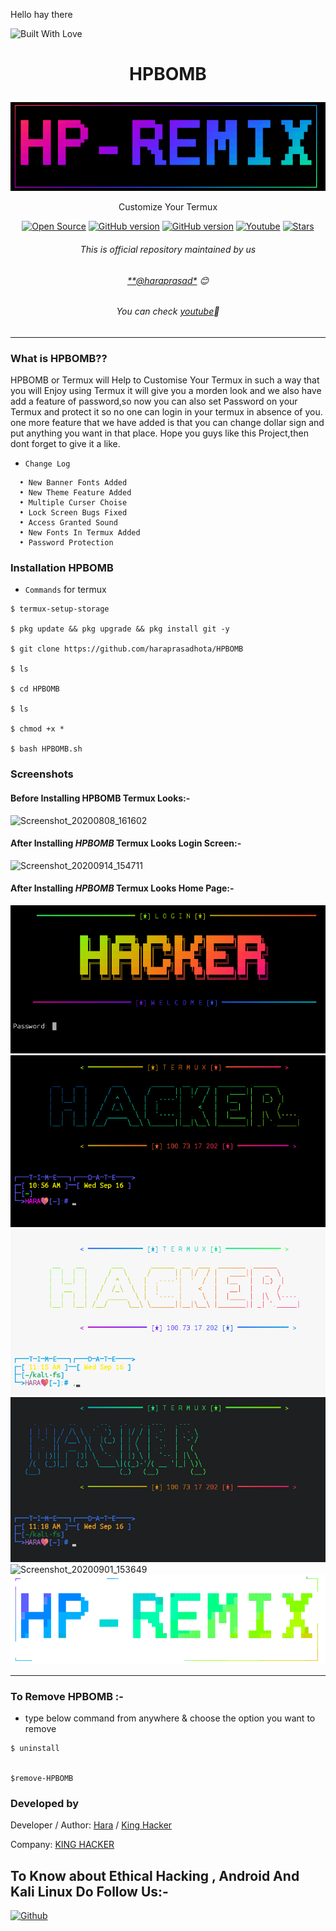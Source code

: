 Hello hay there
<p al ign="center"><a><img title="Built With Love" src="https://forthebadge.com/images/badges/built-for-android.svg"> </a>

# <p align="center">HPBOMB
<p align="center">
  <img src="https://github.com/haraprasadhota/ph/blob/master/hp78_1.png">
</p>
<p align="center">Customize Your Termux
<p align="center">
<a href="https://github.com/haraprasadhota"><img title="Open Source" src="https://img.shields.io/badge/Open%20Source-%E2%99%A5-red" ></a>
 <a href="https://github.com/haraprasadhota/Termux-Megapackage"><img title="GitHub version" src="https://d25lcipzij17d.cloudfront.net/badge.svg?id=gh&type=6&v=1.0.0&x2=0" ></a>
<a href="https://github.com/haraprasadhota"><img title="GitHub version" src="https://img.shields.io/github/license/haraprasadhota/HPBOMB?color=Brightgree" ></a>
 <a href="https://youtube.com/King hacker"><img alt="Youtube" src="https://img.shields.io/badge/Youtube-KING HACKER-green"/></a>
 <a href="https://github.com/haraprasadhota"><img title="Stars" src="https://img.shields.io/github/stars/haraprasadhota/HPBOMB?style=social" ></a>
</p>

###### <p align="center">*This is official repository maintained by us*
###### <p align="center"> *[**@haraprasad*](https://www.instagram.com/haraprasad/) 😊*
###### <p align="center"> *You can check [youtube](https://www.youtube.com/channel/UCQLD2PaQjy2iL8EgJnVFn9A)💝*
---
### What is HPBOMB??
HPBOMB or Termux will Help to Customise Your Termux in such a way that you will Enjoy using Termux it will give you a morden look and we also have add a feature of password,so now you can also set Password on your Termux and protect it so no one can login in your termux in absence of you.
one more feature that we have added is that you can change dollar sign and put anything you want in that place.
Hope you guys like this Project,then dont forget to give it a like.

* `Change Log` 
```
  • New Banner Fonts Added
  • New Theme Feature Added
  • Multiple Curser Choise 
  • Lock Screen Bugs Fixed
  • Access Granted Sound
  • New Fonts In Termux Added
  • Password Protection
 ```
 ### Installation HPBOMB
  
* `Commands` for termux
```
$ termux-setup-storage
  
$ pkg update && pkg upgrade && pkg install git -y

$ git clone https://github.com/haraprasadhota/HPBOMB

$ ls

$ cd HPBOMB

$ ls

$ chmod +x *

$ bash HPBOMB.sh
```

### Screenshots

#### Before Installing HPBOMB Termux Looks:-

![Screenshot_20200808_161602](https://user-images.githubusercontent.com/64035221/89708658-86510580-d996-11ea-9739-aae202ce3ee2.jpg)

#### After Installing _HPBOMB_ Termux Looks Login Screen:-

![Screenshot_20200914_154711](https://user-images.githubusercontent.com/64035221/93075754-e298fa80-f6a3-11ea-979d-97ff94c2ddf5.jpg)

#### After Installing _HPBOMB_ Termux Looks Home Page:-

![Screenshot_1](https://github.com/haraprasadhota/ph/blob/master/Screenshot_1.png)
![Screenshot_20200901_151852](https://github.com/haraprasadhota/ph/blob/master/Screenshot_2.png)
![Screenshot_20200901_152348](https://github.com/haraprasadhota/ph/blob/master/Screenshot_3.png)
![Screenshot_20200901_152938](https://github.com/haraprasadhota/ph/blob/master/Screenshot_4.png)
![Screenshot_20200901_153649](https://github.com/haraprasadhota/HPBOMB/blob/master/properties/Screenshot_5.png)
![Screenshot_20200914_154729](https://github.com/haraprasadhota/ph/blob/master/Screenshot-removebg-preview.png)

***

### To Remove HPBOMB :- 

* type below command from anywhere & choose the option you want to remove
```
$ uninstall


$remove-HPBOMB
```
### Developed by

Developer / Author: [Hara]() / [King Hacker](https://github.com/haraprasadhota/)

Company: [KING HACKER](https://www.youtube.com/channel/UCQLD2PaQjy2iL8EgJnVFn9A)

## To Know about Ethical Hacking , Android And Kali Linux Do Follow Us:-

[![Github](https://github.frapsoft.com/social/github.png)](https://github.com/haraprasadhota/)

